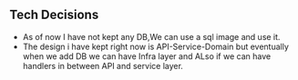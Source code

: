## Tech Decisions
* As of now I have not kept any DB,We can use a sql image and use it.
* The design i have kept right now is API-Service-Domain but eventually when 
  we add DB we can have Infra layer and ALso if we can have handlers in between API and 
  service layer.
